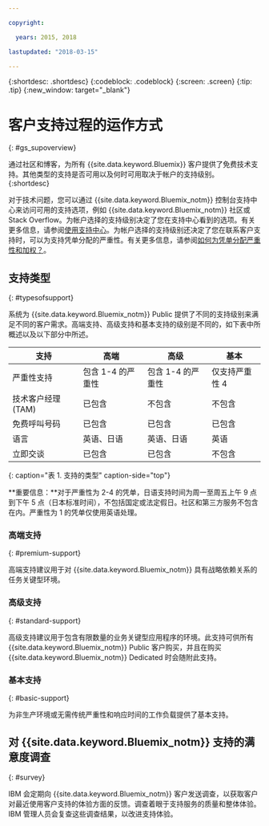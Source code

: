 ```yaml
---

copyright:

  years: 2015, 2018

lastupdated: "2018-03-15"

---
```


{:shortdesc: .shortdesc}
{:codeblock: .codeblock}
{:screen: .screen}
{:tip: .tip}
{:new_window: target="_blank"}

# 客户支持过程的运作方式
{: #gs_supoverview}

通过社区和博客，为所有 {{site.data.keyword.Bluemix}} 客户提供了免费技术支持。其他类型的支持是否可用以及何时可用取决于帐户的支持级别。
{:shortdesc}

对于技术问题，您可以通过 {{site.data.keyword.Bluemix_notm}} 控制台支持中心来访问可用的支持选项，例如 {{site.data.keyword.Bluemix_notm}} 社区或 Stack Overflow。为帐户选择的支持级别决定了您在支持中心看到的选项。有关更多信息，请参阅[使用支持中心](/docs/get-support/howtogetsupport.html#using-avatar)。为帐户选择的支持级别还决定了您在联系客户支持时，可以为支持凭单分配的严重性。有关更多信息，请参阅[如何为凭单分配严重性和加权？](/docs/get-support/ticketweight.html#support-ticket-severity)。

## 支持类型
{: #typesofsupport}

系统为 {{site.data.keyword.Bluemix_notm}} Public 提供了不同的支持级别来满足不同的客户需求。高端支持、高级支持和基本支持的级别是不同的，如下表中所概述以及以下部分中所述。

支持| 高端| 高级| 基本
--- | --- | --- | --- |
严重性支持 | 包含 1-4 的严重性 | 包含 1-4 的严重性 | 仅支持严重性 4 |
技术客户经理 (TAM)| 已包含| 不包含|  不包含|
免费呼叫号码| 已包含| 已包含| 已包含|
语言| 英语、日语| 英语、日语|  英语|
立即交谈| 已包含| 已包含| 不包含|
{: caption="表 1. 支持的类型" caption-side="top"}

**重要信息：**对于严重性为 2-4 的凭单，日语支持时间为周一至周五上午 9 点到下午 5 点（日本标准时间），不包括国定或法定假日。社区和第三方服务不包含在内。严重性为 1 的凭单仅使用英语处理。

### 高端支持
{: #premium-support}

高端支持建议用于对 {{site.data.keyword.Bluemix_notm}} 具有战略依赖关系的任务关键型环境。

### 高级支持
{: #standard-support}

高级支持建议用于包含有限数量的业务关键型应用程序的环境。此支持可供所有 {{site.data.keyword.Bluemix_notm}} Public 客户购买，并且在购买 {{site.data.keyword.Bluemix_notm}} Dedicated 时会随附此支持。

### 基本支持
{: #basic-support}

为非生产环境或无需传统严重性和响应时间的工作负载提供了基本支持。

## 对 {{site.data.keyword.Bluemix_notm}} 支持的满意度调查  
{: #survey}

IBM 会定期向 {{site.data.keyword.Bluemix_notm}} 客户发送调查，以获取客户对最近使用客户支持的体验方面的反馈。调查着眼于支持服务的质量和整体体验。IBM 管理人员会复查这些调查结果，以改进支持体验。
